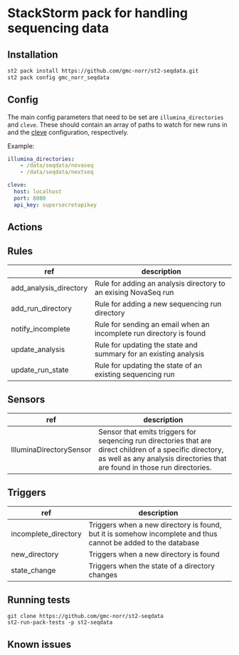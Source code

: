 # StackStorm pack for handling sequencing data

## Installation

```bash
st2 pack install https://github.com/gmc-norr/st2-seqdata.git
st2 pack config gmc_norr_seqdata
```

## Config

The main config parameters that need to be set are `illumina_directories` and `cleve`. These should contain an array of paths to watch for new runs in and the [cleve](https://github.com/gmc-norr/cleve) configuration, respectively.

Example:

```yaml
illumina_directories:
    - /data/seqdata/novaseq
    - /data/seqdata/nextseq

cleve:
  host: localhost
  port: 8080
  api_key: supersecretapikey
```

## Actions


## Rules

ref | description
--- | ---
add_analysis_directory | Rule for adding an analysis directory to an exising NovaSeq run
add_run_directory      | Rule for adding a new sequencing run directory
notify_incomplete      | Rule for sending an email when an incomplete run directory is found
update_analysis        | Rule for updating the state and summary for an existing analysis
update_run_state       | Rule for updating the state of an existing sequencing run


## Sensors

ref | description
--- | ---
IlluminaDirectorySensor | Sensor that emits triggers for seqencing run directories that are direct children of a specific directory, as well as any analysis directories that are found in those run directories.

## Triggers

ref | description
--- | ---
incomplete_directory | Triggers when a new directory is found, but it is somehow incomplete and thus cannot be added to the database
new_directory        | Triggers when a new directory is found
state_change         | Triggers when the state of a directory changes

## Running tests

```
git clone https://github.com/gmc-norr/st2-seqdata
st2-run-pack-tests -p st2-seqdata
```

## Known issues

